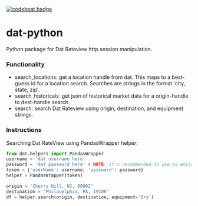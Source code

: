 [![codebeat badge](https://codebeat.co/badges/69998b54-da96-4a48-ac50-835eac0beeb1)](https://codebeat.co/projects/github-com-christopherpryer-dat-python-master)

# dat-python
Python package for Dat Rateview http session manipulation.

### Functionality
- search_locations: get a location handle from dat. This maps to a best-guess
id for a location search. Searches are strings in the format
'city, state, zip'.
- search_historicals: get json of historical market data for a origin-handle
to dest-handle search.
- search: search Dat Rateview using origin, destination, and equipment strings.

### Instructions
Searching Dat RateView using PandasWrapper helper:


```python
from dat.helpers import PandasWrapper
username = 'dat username here'
password = 'dat password here' # NOTE: it's recommended to use os.environ
token = {'userName': username, 'password': password}
helper = PandasWrapper(token)

origin = 'Cherry Hill, NJ, 08002'
destination = 'Philadelphia, PA, 19106'
df = helper.search(origin, destination, equipment='Dry')
```
